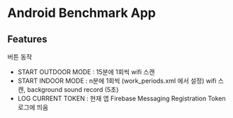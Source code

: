 # Android Benchmark App

## Features

버튼 동작

* START OUTDOOR MODE : 15분에 1회씩 wifi 스캔
* START INDOOR MODE : n분에 1회씩 (work_periods.xml 에서 설정) wifi 스캔, background sound record (5초)
* LOG CURRENT TOKEN : 현재 앱 Firebase Messaging Registration Token 로그에 띄움
